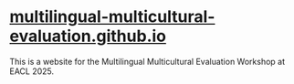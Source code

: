 # [multilingual-multicultural-evaluation.github.io](https://multilingual-multicultural-evaluation.github.io/)

This is a website for the Multilingual Multicultural Evaluation Workshop at EACL 2025.